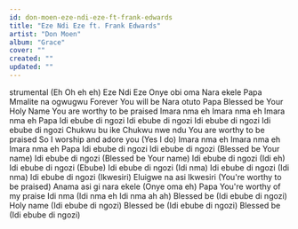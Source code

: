 ```yaml
---
id: don-moen-eze-ndi-eze-ft-frank-edwards
title: "Eze Ndi Eze ft. Frank Edwards"
artist: "Don Moen"
album: "Grace"
cover: ""
created: ""
updated: ""
---
```


strumental (Eh Oh eh eh)
Eze Ndi Eze
Onye obi oma
Nara ekele Papa
Mmalite na ogwugwu
Forever You will be
Nara otuto Papa
Blessed be Your Holy Name
You are worthy to be praised
Imara nma eh
Imara nma eh
Imara nma eh Papa
Idi ebube di ngozi
Idi ebube di ngozi
Idi ebube di ngozi
Idi ebube di ngozi
Chukwu bu ike
Chukwu nwe ndu
You are worthy to be praised
So I worship and adore you (Yes I do)
Imara nma eh
Imara nma eh
Imara nma eh Papa
Idi ebube di ngozi
Idi ebube di ngozi
(Blessed be Your name) Idi ebube di ngozi
(Blessed be Your name) Idi ebube di ngozi
(Idi eh) Idi ebube di ngozi
(Ebube) Idi ebube di ngozi
(Idi nma) Idi ebube di ngozi
(Idi nma) Idi ebube di ngozi
(Ikwesiri) Eluigwe na asi Ikwesiri
(You're worthy to be praised) Anama asi gi nara ekele
(Onye oma eh) Papa You're worthy of my praise
Idi nma (Idi nma eh Idi nma ah ah)
Blessed be (Idi ebube di ngozi)
Holy name (Idi ebube di ngozi)
Blessed be (Idi ebube di ngozi)
Blessed be (Idi ebube di ngozi)